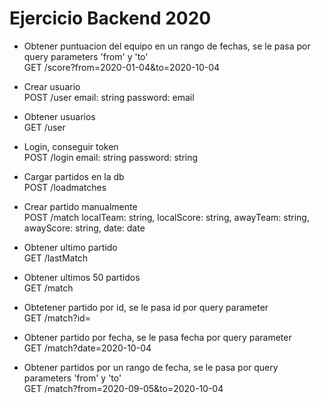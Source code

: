 # Ejercicio Backend 2020

* Obtener puntuacion del equipo en un rango de fechas, se le pasa por query parameters 'from' y 'to'  
GET /score?from=2020-01-04&to=2020-10-04

* Crear usuario  
POST /user
email: string
password: email

* Obtener usuarios  
GET /user

* Login, conseguir token  
POST /login
email: string
password: string

* Cargar partidos en la db  
POST /loadmatches

* Crear partido manualmente  
POST /match
localTeam: string,
localScore: string,
awayTeam: string,
awayScore: string,
date: date

* Obtener ultimo partido  
GET /lastMatch

* Obtener ultimos 50 partidos  
GET /match

* Obtetener partido por id, se le pasa id por query parameter  
GET /match?id=

* Obtener partido por fecha, se le pasa fecha por query parameter  
GET /match?date=2020-10-04

* Obtener partidos por un rango de fecha, se le pasa por query parameters 'from' y 'to'  
GET /match?from=2020-09-05&to=2020-10-04